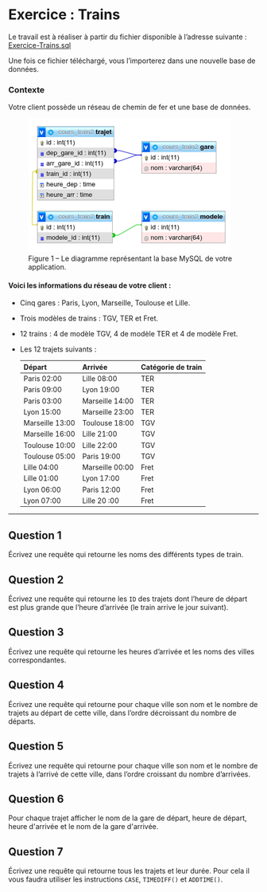 # Exercice : Trains

Le travail est à réaliser à partir du fichier disponible à l’adresse suivante :
[Exercice-Trains.sql](Exercice-Trains.sql)

Une fois ce fichier téléchargé, vous l’importerez dans une nouvelle base de données.

### Contexte

Votre client possède un réseau de chemin de fer et une base de données.

<figure>
  <img src="../images/Exercice-Trains.png" alt="Figure 1 – Le diagramme représentant la base MySQL de votre application." />
  <figcaption>Figure 1 – Le diagramme représentant la base MySQL de votre application.</figcaption>
</figure>

#### Voici les informations du réseau de votre client :

- Cinq gares : Paris, Lyon, Marseille, Toulouse et Lille.
- Trois modèles de trains : TGV, TER et Fret.
- 12 trains : 4 de modèle TGV, 4 de modèle TER et 4 de modèle Fret.
- Les 12 trajets suivants :

  | Départ          | Arrivée         | Catégorie de train |
  | --------------- | --------------- | ------------------ |
  | Paris 02:00     | Lille 08:00     | TER                |
  | Paris 09:00     | Lyon 19:00      | TER                |
  | Paris 03:00     | Marseille 14:00 | TER                |
  | Lyon 15:00      | Marseille 23:00 | TER                |
  | Marseille 13:00 | Toulouse 18:00  | TGV                |
  | Marseille 16:00 | Lille 21:00     | TGV                |
  | Toulouse 10:00  | Lille 22:00     | TGV                |
  | Toulouse 05:00  | Paris 19:00     | TGV                |
  | Lille 04:00     | Marseille 00:00 | Fret               |
  | Lille 01:00     | Lyon 17:00      | Fret               |
  | Lyon 06:00      | Paris 12:00     | Fret               |
  | Lyon 07:00      | Lille 20 :00    | Fret               |

---

## Question 1

Écrivez une requête qui retourne les noms des différents types de train.

## Question 2

Écrivez une requête qui retourne les `ID` des trajets dont l’heure de départ est plus grande que l’heure d’arrivée (le train arrive le jour suivant).

## Question 3

Écrivez une requête qui retourne les heures d’arrivée et les noms des villes correspondantes.

## Question 4

Écrivez une requête qui retourne pour chaque ville son nom et le nombre de trajets au départ de cette ville, dans l’ordre décroissant du nombre de départs.

## Question 5

Écrivez une requête qui retourne pour chaque ville son nom et le nombre de trajets à l’arrivé de cette ville, dans l’ordre croissant du nombre d’arrivées.

## Question 6

Pour chaque trajet afficher le nom de la gare de départ, heure de départ, heure d'arrivée et le nom de la gare d'arrivée.

## Question 7

Écrivez une requête qui retourne tous les trajets et leur durée. Pour cela il vous faudra utiliser les instructions `CASE`, `TIMEDIFF()` et `ADDTIME()`.

<!--
## Question 6 (Bonus)

Écrivez une requête qui retourne l’ID du trajet en TGV le plus rapide.


Info : il vous faudra utiliser la fonction `MIN()`, la fonction `TIMEDIFF()` et un `SELECT` imbriqué.

SELECT
	id_trajet,
	CASE
    	WHEN `heure_arrivee` > `heure_depart` THEN
        	timediff(`heure_arrivee`,`heure_depart`)
        ELSE
        	timediff(`heure_depart`, `heure_arrivee`)
    END
        AS delay

FROM
	trajet
    JOIN train ON (trajet.id_train = train.id_train)
    JOIN modele ON (modele.id_modele = train.id_modele)
WHERE modele.nom = 'TGV'
ORDER BY delay ASC
-->
